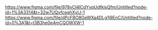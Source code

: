 https://www.figma.com/file/978vCl4lCdYvpUdfkjsQfm/Untitled?node-id=1%3A3314&t=32w7UQvfceqhXyIJ-1
https://www.figma.com/file/dPcFBO8GeWXa4DLg1j9EnC/Untitled?node-id=0%3A1&t=t3B3he0e4mCQOWXW-1
